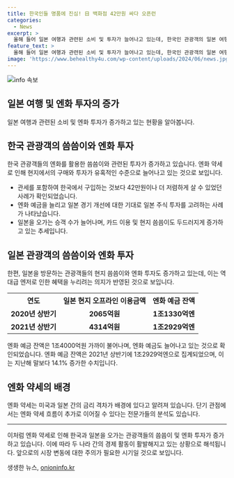 ```yaml
---
title: 한국인들 명품에 진심! 日 백화점 42만원 싸다 오픈런
categories:
  - News
excerpt: >
  올해 들어 일본 여행과 관련된 소비 및 투자가 늘어나고 있는데, 한국인 관광객의 일본 여행 및 쇼핑 지출이 크게 증가하고 있다. 엔화 약세로 현지 백화점에서의 쇼핑이 유혹적으로 느껴지며, 엔화 예금 증가와 투자자들의 엔화 관련 투자도 증가 추세다. 또한 일본을 찾는 관광객 수도 크게 늘어났으며, 카드 결제 및 현지에서의 씀씀이도 크게 증가하는 등 일본 소비에 활력이 돌고 있다. 엔화 약세 흐름이 이어지면서 금융 쇼핑과 관련된 엔화 예금도 불어나고 있다.  
feature_text: >
  올해 들어 일본 여행과 관련된 소비 및 투자가 늘어나고 있는데, 한국인 관광객의 일본 여행 및 쇼핑 지출이 크게 증가하고 있다. 엔화 약세로 현지 백화점에서의 쇼핑이 유혹적으로 느껴지며, 엔화 예금 증가와 투자자들의 엔화 관련 투자도 증가 추세다. 또한 일본을 찾는 관광객 수도 크게 늘어났으며, 카드 결제 및 현지에서의 씀씀이도 크게 증가하는 등 일본 소비에 활력이 돌고 있다. 엔화 약세 흐름이 이어지면서 금융 쇼핑과 관련된 엔화 예금도 불어나고 있다.  
image: 'https://www.behealthy4u.com/wp-content/uploads/2024/06/news.jpg'
---
```


<p><img src="https://www.behealthy4u.com/wp-content/uploads/2024/06/news.jpg" alt="info 속보" /></p>

<h2 data-ke-size="size26">일본 여행 및 엔화 투자의 증가</h2>

<p data-ke-size="size16">일본 여행과 관련된 소비 및 엔화 투자가 증가하고 있는 현황을 알아봅니다.</p>

<h2 data-ke-size="size24">한국 관광객의 씀씀이와 엔화 투자</h2>

<p data-ke-size="size16">한국 관광객들의 엔화를 활용한 씀씀이와 관련된 투자가 증가하고 있습니다. 엔화 약세로 인해 현지에서의 구매와 투자가 유혹적인 수준으로 늘어나고 있는 것으로 보입니다.</p>

<ul>
<li>관세를 포함하여 한국에서 구입하는 것보다 42만원이나 더 저렴하게 살 수 있었던 사례가 확인되었습니다.</li>
<li>엔화 예금을 늘리고 일본 경기 개선에 대한 기대로 일본 주식 투자를 고려하는 사례가 나타났습니다.</li>
<li>일본을 오가는 승객 수가 늘어나며, 카드 이용 및 현지 씀씀이도 두드러지게 증가하고 있는 추세입니다.</li>
</ul>

<h2 data-ke-size="size24">일본 관광객의 씀씀이와 엔화 투자</h2>

<p data-ke-size="size16">한편, 일본을 방문하는 관광객들의 현지 씀씀이와 엔화 투자도 증가하고 있는데, 이는 역대급 엔저로 인한 혜택을 누리려는 의지가 반영된 것으로 보입니다.</p>

<table>
<tr>
<th>연도</th>
<th>일본 현지 오프라인 이용금액</th>
<th>엔화 예금 잔액</th>
</tr>
<tr>
<td style="text-align: center; height: 17px;"><b>2020년 상반기</b></td>
<td style="text-align: center; height: 17px;"><b>2065억원</b></td>
<td style="text-align: center; height: 17px;"><b>1조1330억엔</b></td>
</tr>
<tr>
<td style="text-align: center; height: 17px;"><b>2021년 상반기</b></td>
<td style="text-align: center; height: 17px;"><b>4314억원</b></td>
<td style="text-align: center; height: 17px;"><b>1조2929억엔</b></td>
</tr>
</table>

<p data-ke-size="size16">엔화 예금 잔액은 1조4000억원 가까이 불어나며, 엔화 예금도 늘어나고 있는 것으로 확인되었습니다. 엔화 예금 잔액은 2021년 상반기에 1조2929억엔으로 집계되었으며, 이는 지난해 말보다 14.1% 증가한 수치입니다.</p>

<h2 data-ke-size="size24">엔화 약세의 배경</h2>

<p data-ke-size="size16">엔화 약세는 미국과 일본 간의 금리 격차가 배경에 있다고 알려져 있습니다. 단기 관점에서는 엔화 약세 흐름이 추가로 이어질 수 있다는 전문가들의 분석도 있습니다.</p>

<hr>

<p data-ke-size="size16">이처럼 엔화 약세로 인해 한국과 일본을 오가는 관광객들의 씀씀이 및 엔화 투자가 증가하고 있습니다. 이에 따라 두 나라 간의 경제 활동이 활발해지고 있는 상황으로 해석됩니다. 앞으로의 시장 변동에 대한 주의가 필요한 시기일 것으로 보입니다.</p>
생생한 뉴스, <a href="https://onioninfo.kr" rel="dofollow">onioninfo.kr</a>


